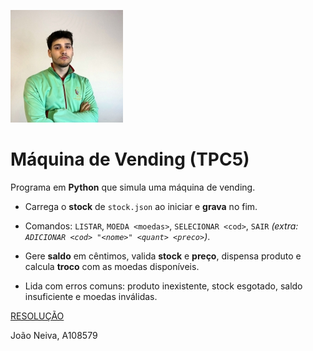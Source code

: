 













![Foto de João Carlos Teixeira Neiva](../photo.jpeg)

# Máquina de Vending (TPC5)

Programa em **Python** que simula uma máquina de vending.

- Carrega o **stock** de `stock.json` ao iniciar e **grava** no fim.

- Comandos: `LISTAR`, `MOEDA <moedas>`, `SELECIONAR <cod>`, `SAIR` *(extra: `ADICIONAR <cod> "<nome>" <quant> <preco>`)*.

- Gere **saldo** em cêntimos, valida **stock** e **preço**, dispensa produto e calcula **troco** com as moedas disponíveis.

- Lida com erros comuns: produto inexistente, stock esgotado, saldo insuficiente e moedas inválidas.

[RESOLUÇÃO](vending.py)

João Neiva, A108579
